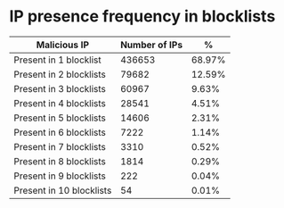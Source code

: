 # IP presence frequency in blocklists
| Malicious IP | Number of IPs | % |
|----|----|----|
| Present in 1 blocklist | 436653 | 68.97% |
| Present in 2 blocklists | 79682 | 12.59% |
| Present in 3 blocklists | 60967 | 9.63% |
| Present in 4 blocklists | 28541 | 4.51% |
| Present in 5 blocklists | 14606 | 2.31% |
| Present in 6 blocklists | 7222 | 1.14% |
| Present in 7 blocklists | 3310 | 0.52% |
| Present in 8 blocklists | 1814 | 0.29% |
| Present in 9 blocklists | 222 | 0.04% |
| Present in 10 blocklists | 54 | 0.01% |
